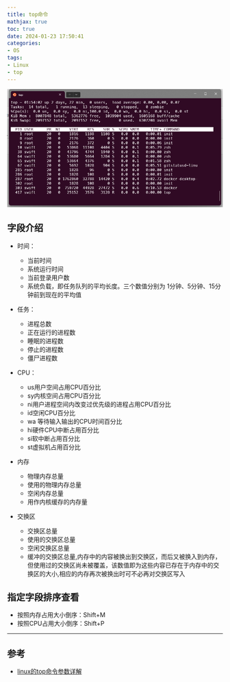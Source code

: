 ```yaml
---
title: top命令
mathjax: true
toc: true
date: 2024-01-23 17:50:41
categories:
- OS
tags:
- Linux
- top
---
```


![top](https://raw.githubusercontent.com/TransformersWsz/picx-images-hosting/04eb5801268567e6bf9c714fc114282d7d3d36f8/image.4kkhwptk8tg0.png)

## 字段介绍

- 时间：
    - 当前时间
    - 系统运行时间
    - 当前登录用户数
    - 系统负载，即任务队列的平均长度。三个数值分别为 1分钟、5分钟、15分钟前到现在的平均值
    
- 任务：
    - 进程总数
    - 正在运行的进程数
    - 睡眠的进程数
    - 停止的进程数
    - 僵尸进程数
    
- CPU：
    - us用户空间占用CPU百分比
    - sy内核空间占用CPU百分比
    - ni用户进程空间内改变过优先级的进程占用CPU百分比
    - id空闲CPU百分比
    - wa 等待输入输出的CPU时间百分比
    - hi硬件CPU中断占用百分比
    - si软中断占用百分比
    - st虚拟机占用百分比
    
- 内存
    - 物理内存总量
    - 使用的物理内存总量
    - 空闲内存总量
    - 用作内核缓存的内存量

- 交换区
    - 交换区总量
    - 使用的交换区总量
    - 空闲交换区总量
    - 缓冲的交换区总量,内存中的内容被换出到交换区，而后又被换入到内存，但使用过的交换区尚未被覆盖，该数值即为这些内容已存在于内存中的交换区的大小,相应的内存再次被换出时可不必再对交换区写入

## 指定字段排序查看

- 按照内存占用大小倒序：Shift+M
- 按照CPU占用大小倒序：Shift+P

___

## 参考
- [linux的top命令参数详解](https://www.cnblogs.com/ggjucheng/archive/2012/01/08/2316399.html)